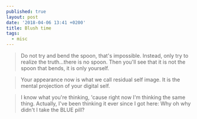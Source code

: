 ```yaml
---
published: true
layout: post
date: '2018-04-06 13:41 +0200'
title: Blush time
tags:
  - misc
---
```

> Do not try and bend the spoon, that's impossible. Instead, only try to realize the truth...there is no spoon. Then you'll see that it is not the spoon that bends, it is only yourself.

> Your appearance now is what we call residual self image. It is the mental projection of your digital self.

> I know what you're thinking, 'cause right now I'm thinking the same thing. Actually, I've been thinking it ever since I got here: Why oh why didn't I take the BLUE pill? 
